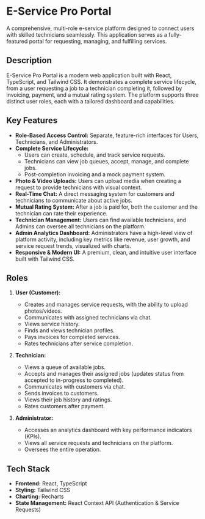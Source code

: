 
# E-Service Pro Portal

A comprehensive, multi-role e-service platform designed to connect users with skilled technicians seamlessly. This application serves as a fully-featured portal for requesting, managing, and fulfilling services.

## Description

E-Service Pro Portal is a modern web application built with React, TypeScript, and Tailwind CSS. It demonstrates a complete service lifecycle, from a user requesting a job to a technician completing it, followed by invoicing, payment, and a mutual rating system. The platform supports three distinct user roles, each with a tailored dashboard and capabilities.

## Key Features

- **Role-Based Access Control:** Separate, feature-rich interfaces for Users, Technicians, and Administrators.
- **Complete Service Lifecycle:**
    - Users can create, schedule, and track service requests.
    - Technicians can view job queues, accept, manage, and complete jobs.
    - Post-completion invoicing and a mock payment system.
- **Photo & Video Uploads:** Users can upload media when creating a request to provide technicians with visual context.
- **Real-Time Chat:** A direct messaging system for customers and technicians to communicate about active jobs.
- **Mutual Rating System:** After a job is paid for, both the customer and the technician can rate their experience.
- **Technician Management:** Users can find available technicians, and Admins can oversee all technicians on the platform.
- **Admin Analytics Dashboard:** Administrators have a high-level view of platform activity, including key metrics like revenue, user growth, and service request trends, visualized with charts.
- **Responsive & Modern UI:** A premium, clean, and intuitive user interface built with Tailwind CSS.

## Roles

1.  **User (Customer):**
    - Creates and manages service requests, with the ability to upload photos/videos.
    - Communicates with assigned technicians via chat.
    - Views service history.
    - Finds and views technician profiles.
    - Pays invoices for completed services.
    - Rates technicians after service completion.

2.  **Technician:**
    - Views a queue of available jobs.
    - Accepts and manages their assigned jobs (updates status from accepted to in-progress to completed).
    - Communicates with customers via chat.
    - Sends invoices to customers.
    - Views their job history and ratings.
    - Rates customers after payment.

3.  **Administrator:**
    - Accesses an analytics dashboard with key performance indicators (KPIs).
    - Views all service requests and technicians on the platform.
    - Oversees the entire operation.

## Tech Stack

- **Frontend:** React, TypeScript
- **Styling:** Tailwind CSS
- **Charting:** Recharts
- **State Management:** React Context API (Authentication & Service Requests)
